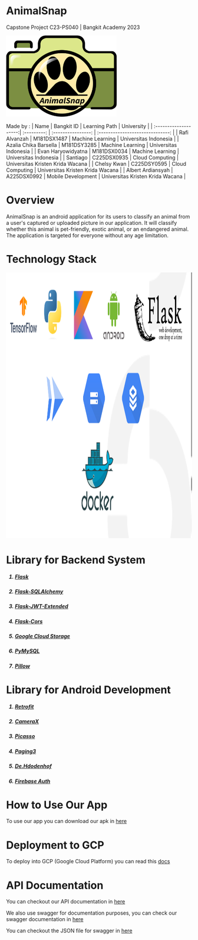 # AnimalSnap

Capstone Project C23-PS040 | Bangkit Academy 2023

<img src="https://github.com/ItsMeMan221/animal-snap/blob/main/docs/logo_app.png" alt="logo application" width="300" height="220">

Made by :
| Name                  | Bangkit ID  | Learning Path      | University                       |
| :--------------------:| :---------: | :----------------: | :------------------------------: |
| Rafi Alvanzah         | M181DSX1487 | Machine Learning   | Universitas Indonesia            |
| Azalia Chika Barsella | M181DSY3285 | Machine Learning   | Universitas Indonesia            |
| Evan Haryowidyatna    | M181DSX0034 | Machine Learning   | Universitas Indonesia            |
| Santiago              | C225DSX0935 | Cloud Computing    | Universitas Kristen Krida Wacana |
| Chelsy Kwan           | C225DSY0595 | Cloud Computing    | Universitas Kristen Krida Wacana |
| Albert Ardiansyah     | A225DSX0992 | Mobile Development | Universitas Kristen Krida Wacana |

# Overview

AnimalSnap is an android application for its users to classify an animal from a user's captured or uploaded picture in our application. It will classify whether this animal is pet-friendly, exotic animal, or an endangered animal. The application is targeted for everyone without any age limitation.

# Technology Stack
<img src="https://github.com/ItsMeMan221/animal-snap/blob/main/docs/TechStack.png" alt="logo application" width="1280" height="720">


# Library for Backend System
<ol>
    <h5><li><a href="https://flask.palletsprojects.com/en/2.3.x/">Flask</a></li></h5>
    <h5><li><a href="https://flask-sqlalchemy.palletsprojects.com/en/3.0.x/">Flask-SQLAlchemy</a></li></h5>
    <h5><li><a href="https://flask-jwt-extended.readthedocs.io/en/stable/">Flask-JWT-Extended</a></li></h5>
    <h5><li><a href="https://flask-cors.readthedocs.io/en/latest/">Flask-Cors</a></li></h5>
    <h5><li><a href="https://pypi.org/project/google-cloud-storage/">Google Cloud Storage</a></li></h5>
    <h5><li><a href="https://pypi.org/project/pymysql/">PyMySQL</a></li></h5>
    <h5><li><a href="https://pypi.org/project/Pillow/">Pillow</a></li></h5>
</ol>

# Library for Android Development
<ol>
    <h5><li><a href="https://square.github.io/retrofit/">Retrofit</a></li></h5>
    <h5><li><a href="https://developer.android.com/training/camerax">CameraX</a></li></h5>
    <h5><li><a href="https://square.github.io/picasso/">Picasso</a></li></h5>
    <h5><li><a href="https://developer.android.com/topic/libraries/architecture/paging/v3-overview">Paging3</a></li></h5>
    <h5><li><a href="https://github.com/hdodenhof/CircleImageView">De.Hdodenhof</a></li></h5>
    <h5><li><a href="https://firebase.google.com/docs/auth">Firebase Auth</a></li></h5>
</ol>

# How to Use Our App
To use our app you can download our apk in <a href="#">here</a>

# Deployment to GCP
To deploy into GCP (Google Cloud Platform) you can read this <a href="#">docs</a>

# API Documentation
<p>You can checkout our API documentation in <a href="https://documenter.getpostman.com/view/27666286/2s93sc5YB7">here</a></p>
<p>We also use swagger for documentation purposes, you can check our swagger documentation in <a href="https://app.swaggerhub.com/apis-docs/ItsMeMan221/animal-snap_api/1.0">here</a></p>
<p>You can checkout the JSON file for swagger in <a href="https://github.com/ItsMeMan221/animal-snap/blob/animal-snap-api/static/openapi.json">here</a></p>